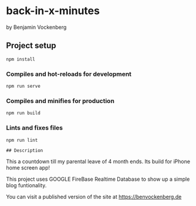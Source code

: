 # back-in-x-minutes
by Benjamin Vockenberg

## Project setup
```
npm install
```

### Compiles and hot-reloads for development
```
npm run serve
```

### Compiles and minifies for production
```
npm run build
```

### Lints and fixes files
```
npm run lint

## Description
```
This a countdown till my parental leave of 4 month ends. Its build for iPhone home screen app!

This project uses GOOGLE FireBase Realtime Database to show up a simple blog funtionality. 

You can visit a published version of the site at https://benvockenberg.de
